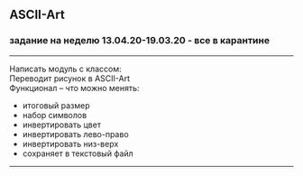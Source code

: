 ## ASCII-Art  

### задание на неделю 13.04.20-19.03.20 - все в карантине  

---  

Написать модуль с классом:  
Переводит рисунок в ASCII-Art  
Функционал – что можно менять:  
* итоговый размер  
* набор символов  
* инвертировать цвет  
* инвертировать лево-право  
* инвертировать низ-верх  
* сохраняет в текстовый файл  

---  

